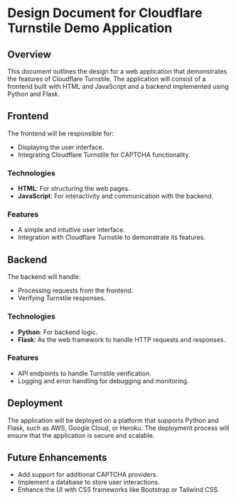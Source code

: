 # Design Document for Cloudflare Turnstile Demo Application

## Overview
This document outlines the design for a web application that demonstrates the features of Cloudflare Turnstile. The application will consist of a frontend built with HTML and JavaScript and a backend implemented using Python and Flask.

## Frontend
The frontend will be responsible for:
- Displaying the user interface.
- Integrating Cloudflare Turnstile for CAPTCHA functionality.

### Technologies
- **HTML**: For structuring the web pages.
- **JavaScript**: For interactivity and communication with the backend.

### Features
- A simple and intuitive user interface.
- Integration with Cloudflare Turnstile to demonstrate its features.

## Backend
The backend will handle:
- Processing requests from the frontend.
- Verifying Turnstile responses.

### Technologies
- **Python**: For backend logic.
- **Flask**: As the web framework to handle HTTP requests and responses.

### Features
- API endpoints to handle Turnstile verification.
- Logging and error handling for debugging and monitoring.

## Deployment
The application will be deployed on a platform that supports Python and Flask, such as AWS, Google Cloud, or Heroku. The deployment process will ensure that the application is secure and scalable.

## Future Enhancements
- Add support for additional CAPTCHA providers.
- Implement a database to store user interactions.
- Enhance the UI with CSS frameworks like Bootstrap or Tailwind CSS.